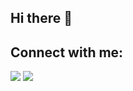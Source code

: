 ## Hi there 👋
## Connect with me:
<p align="left">
<a href = "https://www.linkedin.com/in/yuliia-kravchuk-sergeevna/"><img src="https://img.icons8.com/color/linkedin.png"/></a>
<a href = "https://t.me/YuliaKravchukSergiivna"><img src="https://img.icons8.com/?size=50&id=oWiuH0jFiU0R&format=png&color=000000"/></a>
</p>
<!--
**YuliaKravchukS/YuliaKravchukS** is a ✨ _special_ ✨ repository because its `README.md` (this file) appears on your GitHub profile.

Here are some ideas to get you started:

- 🔭 I’m currently working on ...
- 🌱 I’m currently learning ...
- 👯 I’m looking to collaborate on ...
- 🤔 I’m looking for help with ...
- 💬 Ask me about ...
- 📫 How to reach me: ...
- 😄 Pronouns: ...
- ⚡ Fun fact: ...
-->
